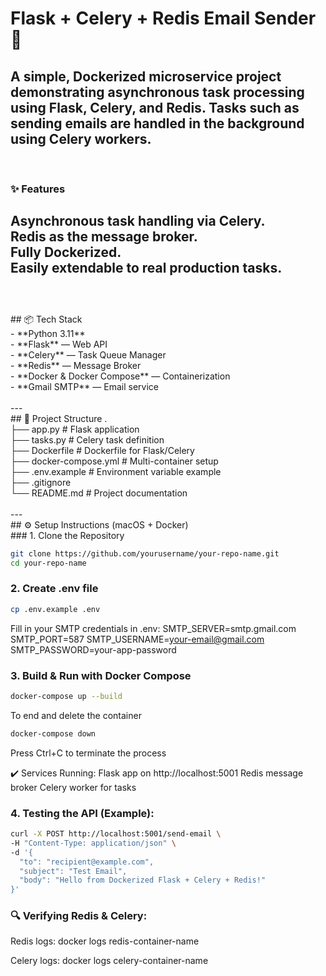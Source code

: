 # Flask + Celery + Redis Email Sender 🚀

A simple, Dockerized microservice project demonstrating asynchronous task processing using **Flask**, **Celery**, and **Redis**. Tasks such as sending emails are handled in the background using Celery workers.
<br>
---
<br>

### ✨ Features
Asynchronous task handling via Celery.<br>
Redis as the message broker.<br>
Fully Dockerized.<br>
Easily extendable to real production tasks.<br>
<br>
---
<br>
## 📦 Tech Stack
<br>
- **Python 3.11**<br>
- **Flask** — Web API<br>
- **Celery** — Task Queue Manager<br>
- **Redis** — Message Broker<br>
- **Docker & Docker Compose** — Containerization<br>
- **Gmail SMTP** — Email service<br>
<br>
---
<br>
## 🚧 Project Structure
.<br>
├── app.py # Flask application <br>
├── tasks.py # Celery task definition <br>
├── Dockerfile # Dockerfile for Flask/Celery<br>
├── docker-compose.yml # Multi-container setup<br>
├── .env.example # Environment variable example<br>
├── .gitignore<br>
└── README.md # Project documentation<br>
<br>
---
<br>
## ⚙️ Setup Instructions (macOS + Docker)
<br>
### 1. Clone the Repository

```bash
git clone https://github.com/yourusername/your-repo-name.git
cd your-repo-name
```

### 2. Create .env file
```bash
cp .env.example .env
```

Fill in your SMTP credentials in .env:
SMTP_SERVER=smtp.gmail.com
SMTP_PORT=587
SMTP_USERNAME=your-email@gmail.com
SMTP_PASSWORD=your-app-password

### 3. Build & Run with Docker Compose
```bash
docker-compose up --build
```

To end and delete the container
```bash
docker-compose down
```

Press Ctrl+C to terminate the process

✔️ Services Running:
Flask app on http://localhost:5001
Redis message broker
Celery worker for tasks

### 4. Testing the API (Example):
```bash
curl -X POST http://localhost:5001/send-email \
-H "Content-Type: application/json" \
-d '{
  "to": "recipient@example.com",
  "subject": "Test Email",
  "body": "Hello from Dockerized Flask + Celery + Redis!"
}'
```

### 🔍 Verifying Redis & Celery:
Redis logs: docker logs redis-container-name

Celery logs: docker logs celery-container-name
